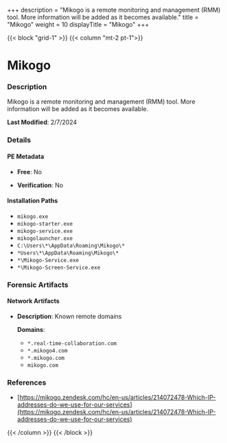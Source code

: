 +++
description = "Mikogo is a remote monitoring and management (RMM) tool. More information will be added as it becomes available."
title = "Mikogo"
weight = 10
displayTitle = "Mikogo"
+++


{{< block "grid-1" >}}
{{< column "mt-2 pt-1">}}

# Mikogo


### Description

Mikogo is a remote monitoring and management (RMM) tool. More information will be added as it becomes available.



**Last Modified**: 2/7/2024

### Details


#### PE Metadata


- **Free**: No

- **Verification**: No




#### Installation Paths
- `mikogo.exe`
- `mikogo-starter.exe`
- `mikogo-service.exe`
- `mikogolauncher.exe`
- `C:\Users\*\AppData\Roaming\Mikogo\*`
- `*Users\*\AppData\Roaming\Mikogo\*`
- `*\Mikogo-Service.exe`
- `*\Mikogo-Screen-Service.exe`

### Forensic Artifacts




#### Network Artifacts

- **Description**: Known remote domains

  **Domains**:
    - `*.real-time-collaboration.com`
    - `*.mikogo4.com`
    - `*.mikogo.com`
    - `mikogo.com`





### References
- [https://mikogo.zendesk.com/hc/en-us/articles/214072478-Which-IP-addresses-do-we-use-for-our-services](https://mikogo.zendesk.com/hc/en-us/articles/214072478-Which-IP-addresses-do-we-use-for-our-services)



{{< /column >}}
{{< /block >}}
